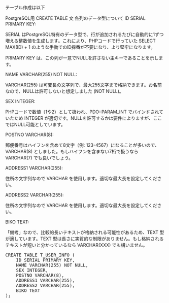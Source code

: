テーブル作成は以下

PostgreSQL用 CREATE TABLE 文
各列のデータ型について
ID SERIAL PRIMARY KEY:

SERIAL はPostgreSQL特有のデータ型で、行が追加されるたびに自動的に1ずつ増える整数値を生成します。これにより、PHPコードで行っていた SELECT MAX(ID) + 1 のような手動でのID採番が不要になり、より堅牢になります。

PRIMARY KEY は、この列が一意でNULLを許さない主キーであることを示します。

NAME VARCHAR(255) NOT NULL:

VARCHAR(255) は可変長の文字列で、最大255文字まで格納できます。お名前なので、NULLは許可しないと想定しました (NOT NULL)。

SEX INTEGER:

PHPコードで数値（1や2）として扱われ、PDO::PARAM_INT でバインドされていたため INTEGER が適切です。NULLを許可するかは要件によりますが、ここではNULL可能としています。

POSTNO VARCHAR(8):

郵便番号はハイフンを含めて8文字（例: 123-4567）になることが多いので、VARCHAR(8) としました。もしハイフンを含まない7桁で扱うなら VARCHAR(7) でも良いでしょう。

ADDRESS1 VARCHAR(255):

住所の文字列なので VARCHAR を使用します。適切な最大長を設定してください。

ADDRESS2 VARCHAR(255):

住所の文字列なので VARCHAR を使用します。適切な最大長を設定してください。

BIKO TEXT:

「備考」なので、比較的長いテキストが格納される可能性があるため、TEXT 型が適しています。TEXT 型は長さに実質的な制限がありません。もし格納されるテキストが短いと分かっているなら VARCHAR(XXX) でも構いません。

<pre>
CREATE TABLE T_USER_INFO (
    ID SERIAL PRIMARY KEY,
    NAME VARCHAR(255) NOT NULL,
    SEX INTEGER,
    POSTNO VARCHAR(8),
    ADDRESS1 VARCHAR(255),
    ADDRESS2 VARCHAR(255),
    BIKO TEXT
);
</pre>


